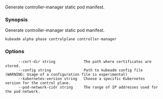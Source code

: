 
Generate controller-manager static pod manifest.

### Synopsis


Generate controller-manager static pod manifest.

```
kubeadm alpha phase controlplane controller-manager
```

### Options

```
      --cert-dir string             The path where certificates are stored.
      --config string               Path to kubeadm config file (WARNING: Usage of a configuration file is experimental)
      --kubernetes-version string   Choose a specific Kubernetes version for the control plane.
      --pod-network-cidr string     The range of IP addresses used for the pod network.
```

